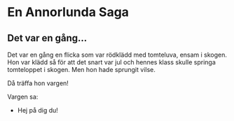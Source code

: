 # En Annorlunda Saga

## Det var en gång...

Det var en gång en flicka som var rödklädd med tomteluva, ensam i skogen. Hon var klädd så för att det snart var jul och hennes klass skulle springa tomteloppet i skogen. 
Men hon hade sprungit vilse.

Då träffa hon vargen!

Vargen sa: 

- Hej på dig du!
